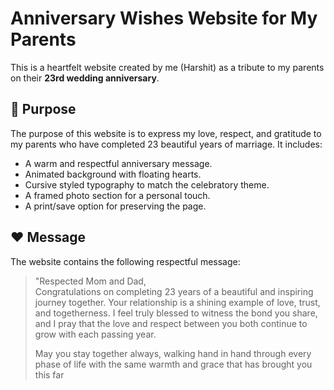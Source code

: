 # Anniversary Wishes Website for My Parents

This is a heartfelt website created by me (Harshit) as a tribute to my parents on their **23rd wedding anniversary**.

## 🎉 Purpose

The purpose of this website is to express my love, respect, and gratitude to my parents who have completed 23 beautiful years of marriage. It includes:

- A warm and respectful anniversary message.
- Animated background with floating hearts.
- Cursive styled typography to match the celebratory theme.
- A framed photo section for a personal touch.
- A print/save option for preserving the page.

## ❤️ Message

The website contains the following respectful message:

> "Respected Mom and Dad,  
> Congratulations on completing 23 years of a beautiful and inspiring journey together. Your relationship is a shining example of love, trust, and togetherness. I feel truly blessed to witness the bond you share, and I pray that the love and respect between you both continue to grow with each passing year.  
>
> May you stay together always, walking hand in hand through every phase of life with the same warmth and grace that has brought you this far
